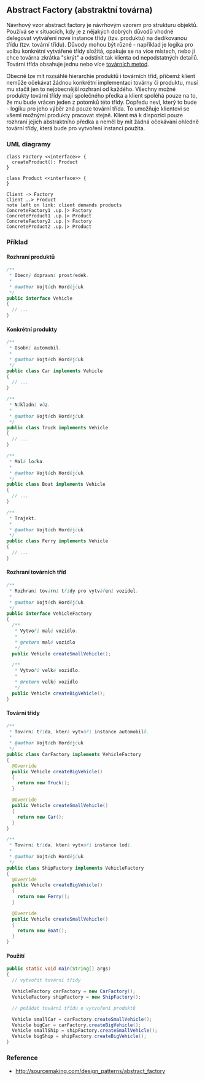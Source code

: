 ## Abstract Factory (abstraktní továrna)

Návrhový vzor abstract factory je návrhovým vzorem pro strukturu objektů. Používá se v situacích, kdy je z nějakých dobrých důvodů vhodné delegovat vytváření nové instance třídy (tzv. produktu) na dedikovanou třídu (tzv. tovární třídu). Důvody mohou být různé - například je logika pro volbu konkrétní vytvářené třídy složitá, opakuje se na více místech, nebo ji chce továrna zkrátka "skrýt" a odstínit tak klienta od nepodstatných detailů. Tovární třída obsahuje jednu nebo více [továrních metod](wiki/factory-method).

Obecně lze mít rozsáhlé hierarchie produktů i továrních tříd, přičemž klient nemůže očekávat žádnou konkrétní implementaci továrny či produktu, musí mu stačit jen to nejobecnější rozhraní od každého. Všechny možné produkty tovární třídy mají společného předka a klient spoléhá pouze na to, že mu bude vrácen jeden z potomků této třídy. Dopředu neví, který to bude - logiku pro jeho výběr zná pouze tovární třída. To umožňuje klientovi se všemi možnými produkty pracovat stejně. Klient má k dispozici pouze rozhraní jejich abstraktního předka a neměl by mít žádná očekávání ohledně tovární třídy, která bude pro vytvoření instancí použita.

### UML diagramy

```uml:class
class Factory <<interface>> {
  createProduct(): Product
}

class Product <<interface>> {
}

Client -> Factory
Client ..> Product
note left on link: client demands products
ConcreteFactory1 .up.|> Factory
ConcreteProduct1 .up.|> Product
ConcreteFactory2 .up.|> Factory
ConcreteProduct2 .up.|> Product
```

### Příklad

#### Rozhraní produktů

```java
/**
 * Obecný dopravní prostředek.
 *
 * @author Vojtěch Hordějčuk
 */
public interface Vehicle
{
  // ...
}
```

#### Konkrétní produkty

```java
/**
 * Osobní automobil.
 *
 * @author Vojtěch Hordějčuk
 */
public class Car implements Vehicle
{
  // ...
}

/**
 * Nákladní vůz.
 *
 * @author Vojtěch Hordějčuk
 */
public class Truck implements Vehicle
{
  // ...
}

/**
 * Malá loďka.
 *
 * @author Vojtěch Hordějčuk
 */
public class Boat implements Vehicle
{
  // ...
}

/**
 * Trajekt.
 *
 * @author Vojtěch Hordějčuk
 */
public class Ferry implements Vehicle
{
  // ...
}
```

#### Rozhraní továrních tříd

```java
/**
 * Rozhraní tovární třídy pro vytváření vozidel.
 *
 * @author Vojtěch Hordějčuk
 */
public interface VehicleFactory
{
  /**
   * Vytvoří malé vozidlo.
   *
   * @return malé vozidlo
   */
  public Vehicle createSmallVehicle();

  /**
   * Vytvoří velké vozidlo.
   *
   * @return velké vozidlo
   */
  public Vehicle createBigVehicle();
}
```

#### Tovární třídy

```java
/**
 * Tovární třída, která vytváří instance automobilů.
 *
 * @author Vojtěch Hordějčuk
 */
public class CarFactory implements VehicleFactory
{
  @Override
  public Vehicle createBigVehicle()
  {
    return new Truck();
  }

  @Override
  public Vehicle createSmallVehicle()
  {
    return new Car();
  }
}

/**
 * Tovární třída, která vytváří instance lodí.
 *
 * @author Vojtěch Hordějčuk
 */
public class ShipFactory implements VehicleFactory
{
  @Override
  public Vehicle createBigVehicle()
  {
    return new Ferry();
  }

  @Override
  public Vehicle createSmallVehicle()
  {
    return new Boat();
  }
}
```

#### Použití

```java
public static void main(String[] args)
{
  // vytvořit tovární třídy

  VehicleFactory carFactory = new CarFactory();
  VehicleFactory shipFactory = new ShipFactory();

  // požádat tovární třídu o vytvoření produktů

  Vehicle smallCar = carFactory.createSmallVehicle();
  Vehicle bigCar = carFactory.createBigVehicle();
  Vehicle smallShip = shipFactory.createSmallVehicle();
  Vehicle bigShip = shipFactory.createBigVehicle();
}
```

### Reference

- http://sourcemaking.com/design_patterns/abstract_factory

